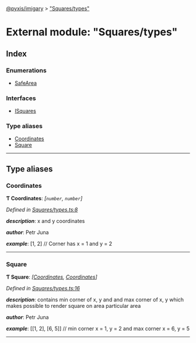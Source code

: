 [@pyxis/imigary](../README.md) > ["Squares/types"](../modules/_squares_types_.md)

# External module: "Squares/types"

## Index

### Enumerations

* [SafeArea](../enums/_squares_types_.safearea.md)

### Interfaces

* [ISquares](../interfaces/_squares_types_.isquares.md)

### Type aliases

* [Coordinates](_squares_types_.md#coordinates)
* [Square](_squares_types_.md#square)

---

## Type aliases

<a id="coordinates"></a>

###  Coordinates

**Ƭ Coordinates**: *[`number`, `number`]*

*Defined in [Squares/types.ts:8](https://github.com/creaux/pyxis/blob/10b280f/packages/imigary/src/Squares/types.ts#L8)*

*__description__*: x and y coordinates

*__author__*: Petr Juna

*__example__*: \[1, 2\] // Corner has x = 1 and y = 2

___
<a id="square"></a>

###  Square

**Ƭ Square**: *[[Coordinates](_squares_types_.md#coordinates), [Coordinates](_squares_types_.md#coordinates)]*

*Defined in [Squares/types.ts:16](https://github.com/creaux/pyxis/blob/10b280f/packages/imigary/src/Squares/types.ts#L16)*

*__description__*: contains min corner of x, y and and max corner of x, y which makes possible to render square on area particular area

*__author__*: Petr Juna

*__example__*: \[\[1, 2\], \[6, 5\]\] // min corner x = 1, y = 2 and max corner x = 6, y = 5

___

